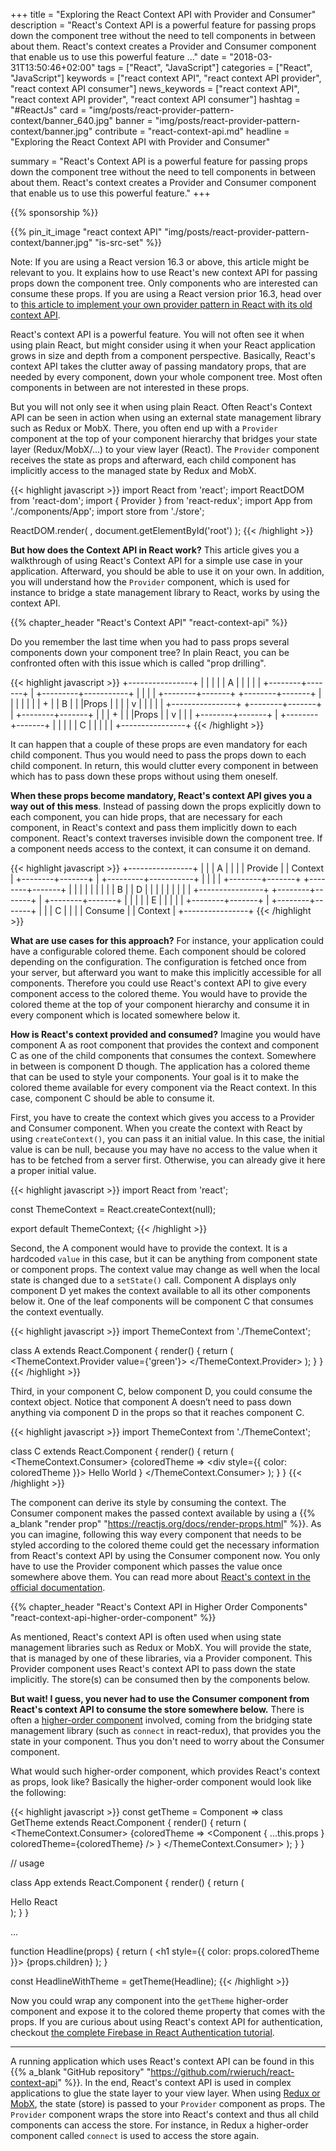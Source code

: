 +++
title = "Exploring the React Context API with Provider and Consumer"
description = "React's Context API is a powerful feature for passing props down the component tree without the need to tell components in between about them. React's context creates a Provider and Consumer component that enable us to use this powerful feature ..."
date = "2018-03-31T13:50:46+02:00"
tags = ["React", "JavaScript"]
categories = ["React", "JavaScript"]
keywords = ["react context API", "react context API provider", "react context API consumer"]
news_keywords = ["react context API", "react context API provider", "react context API consumer"]
hashtag = "#ReactJs"
card = "img/posts/react-provider-pattern-context/banner_640.jpg"
banner = "img/posts/react-provider-pattern-context/banner.jpg"
contribute = "react-context-api.md"
headline = "Exploring the React Context API with Provider and Consumer"

summary = "React's Context API is a powerful feature for passing props down the component tree without the need to tell components in between about them. React's context creates a Provider and Consumer component that enable us to use this powerful feature."
+++

{{% sponsorship %}}

{{% pin_it_image "react context API" "img/posts/react-provider-pattern-context/banner.jpg" "is-src-set" %}}

Note: If you are using a React version 16.3 or above, this article might be relevant to you. It explains how to use React's new context API for passing props down the component tree. Only components who are interested can consume these props. If you are using a React version prior 16.3, head over to [this article to implement your own provider pattern in React with its old context API](https://www.robinwieruch.de/react-provider-pattern-context).

React's context API is a powerful feature. You will not often see it when using plain React, but might consider using it when your React application grows in size and depth from a component perspective. Basically, React's context API takes the clutter away of passing mandatory props, that are needed by every component, down your whole component tree. Most often components in between are not interested in these props.

But you will not only see it when using plain React. Often React's Context API can be seen in action when using an external state management library such as Redux or MobX. There, you often end up with a `Provider` component at the top of your component hierarchy that bridges your state layer (Redux/MobX/...) to your view layer (React). The `Provider` component receives the state as props and afterward, each child component has implicitly access to the managed state by Redux and MobX.

{{< highlight javascript >}}
import React from 'react';
import ReactDOM from 'react-dom';
import { Provider } from 'react-redux';
import App from './components/App';
import store from './store';

ReactDOM.render(
  <Provider store={store}>
    <App />
  </Provider>,
  document.getElementById('root')
);
{{< /highlight >}}

**But how does the Context API in React work?** This article gives you a walkthrough of using React's Context API for a simple use case in your application. Afterward, you should be able to use it on your own. In addition, you will understand how the `Provider` component, which is used for instance to bridge a state management library to React, works by using the context API.

{{% chapter_header "React's Context API" "react-context-api" %}}

Do you remember the last time when you had to pass props several components down your component tree? In plain React, you can be confronted often with this issue which is called "prop drilling".

{{< highlight javascript >}}
          +----------------+
          |                |
          |                |
          |       A        |
          |                |
          |                |
          +--------+-------+
                   |
         +---------+-----------+
         |                     |
         |                     |
+--------+-------+    +--------+-------+
|                |    |                |
|                |    |        +       |
|       B        |    |        |Props  |
|                |    |        v       |
|                |    |                |
+----------------+    +--------+-------+
                               |
                      +--------+-------+
                      |                |
                      |        +       |
                      |        |Props  |
                      |        v       |
                      |                |
                      +--------+-------+
                               |
                      +--------+-------+
                      |                |
                      |                |
                      |        C       |
                      |                |
                      |                |
                      +----------------+
{{< /highlight >}}

It can happen that a couple of these props are even mandatory for each child component. Thus you would need to pass the props down to each child component. In return, this would clutter every component in between which has to pass down these props without using them oneself.

**When these props become mandatory, React's context API gives you a way out of this mess**. Instead of passing down the props explicitly down to each component, you can hide props, that are necessary for each component, in React's context and pass them implicitly down to each component. React's context traverses invisible down the component tree. If a component needs access to the context, it can consume it on demand.

{{< highlight javascript >}}
          +----------------+
          |                |
          |       A        |
          |                |
          |     Provide    |
          |     Context    |
          +--------+-------+
                   |
         +---------+-----------+
         |                     |
         |                     |
+--------+-------+    +--------+-------+
|                |    |                |
|                |    |                |
|       B        |    |        D       |
|                |    |                |
|                |    |                |
+----------------+    +--------+-------+
                               |
                      +--------+-------+
                      |                |
                      |                |
                      |        E       |
                      |                |
                      |                |
                      +--------+-------+
                               |
                      +--------+-------+
                      |                |
                      |        C       |
                      |                |
                      |     Consume    |
                      |     Context    |
                      +----------------+
{{< /highlight >}}

**What are use cases for this approach?** For instance, your application could have a configurable colored theme. Each component should be colored depending on the configuration. The configuration is fetched once from your server, but afterward you want to make this implicitly accessible for all components. Therefore you could use React's context API to give every component access to the colored theme. You would have to provide the colored theme at the top of your component hierarchy and consume it in every component which is located somewhere below it.

**How is React's context provided and consumed?** Imagine you would have component A as root component that provides the context and component C as one of the child components that consumes the context. Somewhere in between is component D though. The application has a colored theme that can be used to style your components. Your goal is it to make the colored theme available for every component via the React context. In this case, component C should be able to consume it.

First, you have to create the context which gives you access to a Provider and Consumer component. When you create the context with React by using `createContext()`, you can pass it an initial value. In this case, the initial value is can be null, because you may have no access to the value when it has to be fetched from a server first. Otherwise, you can already give it here a proper initial value.

{{< highlight javascript >}}
import React from 'react';

const ThemeContext = React.createContext(null);

export default ThemeContext;
{{< /highlight >}}

Second, the A component would have to provide the context. It is a hardcoded `value` in this case, but it can be anything from component state or component props. The context value may change as well when the local state is changed due to a `setState()` call. Component A displays only component D yet makes the context available to all its other components below it. One of the leaf components will be component C that consumes the context eventually.

{{< highlight javascript >}}
import ThemeContext from './ThemeContext';

class A extends React.Component {
  render() {
    return (
      <ThemeContext.Provider value={'green'}>
        <D />
      </ThemeContext.Provider>
    );
  }
}
{{< /highlight >}}

Third, in your component C, below component D, you could consume the context object. Notice that component A doesn’t need to pass down anything via component D in the props so that it reaches component C.

{{< highlight javascript >}}
import ThemeContext from './ThemeContext';

class C extends React.Component {
  render() {
    return (
      <ThemeContext.Consumer>
        {coloredTheme =>
          <div style={{ color: coloredTheme }}>
            Hello World
          </div>
        }
      </ThemeContext.Consumer>
    );
  }
}
{{< /highlight >}}

The component can derive its style by consuming the context. The Consumer component makes the passed context available by using a {{% a_blank "render prop" "https://reactjs.org/docs/render-props.html" %}}. As you can imagine, following this way every component that needs to be styled according to the colored theme could get the necessary information from React's context API by using the Consumer component now. You only have to use the Provider component which passes the value once somewhere above them. You can read more about [React's context in the official documentation](https://reactjs.org/docs/context.html).

{{% chapter_header "React's Context API in Higher Order Components" "react-context-api-higher-order-component" %}}

As mentioned, React's context API is often used when using state management libraries such as Redux or MobX. You will provide the state, that is managed by one of these libraries, via a Provider component. This Provider component uses React's context API to pass down the state implicitly. The store(s) can be consumed then by the components below.

**But wait! I guess, you never had to use the Consumer component from React's context API to consume the store somewhere below.** There is often a [higher-order component](https://www.robinwieruch.de/gentle-introduction-higher-order-components/) involved, coming from the bridging state management library (such as `connect` in react-redux), that provides you the state in your component. Thus you don't need to worry about the Consumer component.

What would such higher-order component, which provides React's context as props, look like? Basically the higher-order component would look like the following:

{{< highlight javascript >}}
const getTheme = Component =>
  class GetTheme extends React.Component {
    render() {
      return (
        <ThemeContext.Consumer>
          {coloredTheme =>
            <Component
              { ...this.props }
              coloredTheme={coloredTheme}
            />
          }
        </ThemeContext.Consumer>
      );
    }
  }

// usage

class App extends React.Component {
  render() {
    return (
      <div>
        <HeadlineWithTheme>Hello React</HeadlineWithTheme>
      </div>
    );
  }
}

...

function Headline(props) {
  return (
    <h1 style={{ color: props.coloredTheme }}>
      {props.children}
    </h1>
  );
}

const HeadlineWithTheme = getTheme(Headline);
{{< /highlight >}}

Now you could wrap any component into the `getTheme` higher-order component and expose it to the colored theme property that comes with the props. If you are curious about using React's context API for authentication, checkout [the complete Firebase in React Authentication tutorial](https://www.robinwieruch.de/complete-firebase-authentication-react-tutorial/).

<hr class="section-divider">

A running application which uses React's context API can be found in this {{% a_blank "GitHub repository" "https://github.com/rwieruch/react-context-api" %}}. In the end, React's context API is used in complex applications to glue the state layer to your view layer. When using [Redux or MobX](https://www.robinwieruch.de/redux-mobx-confusion/), the state (store) is passed to your `Provider` component as props. The `Provider` component wraps the store into React's context and thus all child components can access the store. For instance, in Redux a higher-order component called `connect` is used to access the store again.
